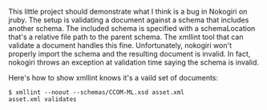 This little project should demonstrate what I think is a bug in
Nokogiri on jruby. The setup is validating a document against a schema
that includes another schema. The included schema is specified with a
schemaLocation that's a relative file path to the parent schema. The
xmllint tool that can validate a document handles this
fine. Unfortunately, nokogiri won't properly import the schema and the
resulting document is invalid. In fact, nokogiri throws an exception
at validation time saying the schema is invalid.

Here's how to show xmllint knows it's a vaild set of documents:

    $ xmllint --noout --schemas/CCOM-ML.xsd asset.xml
    asset.xml validates

